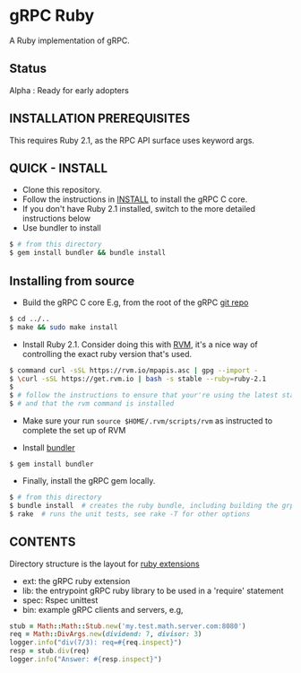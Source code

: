 gRPC Ruby
=========

A Ruby implementation of gRPC.

Status
-------

Alpha : Ready for early adopters

INSTALLATION PREREQUISITES
--------------------------

This requires Ruby 2.1, as the RPC API surface uses keyword args.


QUICK - INSTALL
---------------

- Clone this repository.
- Follow the instructions in [INSTALL](../../INSTALL) to install the gRPC C core.
- If you don't have Ruby 2.1 installed, switch to the more detailed instructions below
- Use bundler to install
```sh
$ # from this directory
$ gem install bundler && bundle install
```

Installing from source
----------------------

- Build the gRPC C core
E.g, from the root of the gRPC [git repo](https://github.com/google/grpc)
```sh
$ cd ../..
$ make && sudo make install
```

- Install Ruby 2.1. Consider doing this with [RVM](http://rvm.io), it's a nice way of controlling
  the exact ruby version that's used.
```sh
$ command curl -sSL https://rvm.io/mpapis.asc | gpg --import -
$ \curl -sSL https://get.rvm.io | bash -s stable --ruby=ruby-2.1
$
$ # follow the instructions to ensure that your're using the latest stable version of Ruby
$ # and that the rvm command is installed
```

- Make sure your run `source $HOME/.rvm/scripts/rvm` as instructed to complete the set up of RVM

- Install [bundler](http://bundler.io/)
```
$ gem install bundler
```

- Finally, install the gRPC gem locally.
```sh
$ # from this directory
$ bundle install  # creates the ruby bundle, including building the grpc extension
$ rake  # runs the unit tests, see rake -T for other options
```

CONTENTS
--------

Directory structure is the layout for [ruby extensions](http://guides.rubygems.org/gems-with-extensions/)

- ext:
  the gRPC ruby extension
- lib:
  the entrypoint gRPC ruby library to be used in a 'require' statement
- spec:
  Rspec unittest
- bin:
  example gRPC clients and servers, e.g,
```ruby
stub = Math::Math::Stub.new('my.test.math.server.com:8080')
req = Math::DivArgs.new(dividend: 7, divisor: 3)
logger.info("div(7/3): req=#{req.inspect}")
resp = stub.div(req)
logger.info("Answer: #{resp.inspect}")
```
